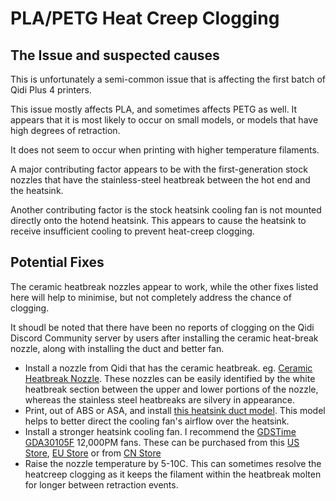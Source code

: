 # PLA/PETG Heat Creep Clogging

## The Issue and suspected causes

This is unfortunately a semi-common issue that is affecting the first batch of Qidi Plus 4 printers.

This issue mostly affects PLA, and sometimes affects PETG as well.  It appears that it is most likely to occur on small models, or models that have high degrees of retraction.

It does not seem to occur when printing with higher temperature filaments.

A major contributing factor appears to be with the first-generation stock nozzles that have the stainless-steel heatbreak between the hot end and the heatsink.

Another contributing factor is the stock heatsink cooling fan is not mounted directly onto the hotend heatsink.
This appears to cause the heatsink to receive insufficient cooling to prevent heat-creep clogging.

## Potential Fixes

The ceramic heatbreak nozzles appear to work, while the other fixes listed here will help to minimise, but not completely address the chance of clogging.

It shoudl be noted that there have been no reports of clogging on the Qidi Discord Community server by users after installing the ceramic heat-break nozzle, along with installing the duct and better fan.

- Install a nozzle from Qidi that has the ceramic heatbreak.  eg. [Ceramic Heatbreak Nozzle](https://qidi3d.com/products/plus-4-bimetal-nozzles-2pcs).
  These nozzles can be easily identified by the white heatbreak section between the upper and lower portions of the nozzle, whereas the stainless steel heatbreaks are silvery in appearance.
- Print, out of ABS or ASA, and install [this heatsink duct model](https://www.thingiverse.com/thing:6782612).
  This model helps to better direct the cooling fan's airflow over the heatsink.
- Install a stronger heatsink cooling fan.
  I recommend the [GDSTime GDA30105F](http://gdstime.com/pro1/62.html) 12,000PM fans.
  These can be purchased from this [US Store](https://west3d.com/products/gdstime-dc-24v-30x30x10-axial-fan-24v-gda30105f-dual-ball-bearing-1200rpm-1w-06a-xh2-54), [EU Store](https://www.hotend.eu/p/gdstime-axial-fan-sleeve-3010-24v) or from [CN Store](https://www.aliexpress.com/item/1005001769596081.html)
- Raise the nozzle temperature by 5-10C.
  This can sometimes resolve the heatcreep clogging as it keeps the filament within the heatbreak molten for longer between retraction events.

